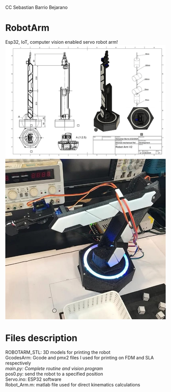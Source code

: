 CC Sebastian Barrio Bejarano
# RobotArm
Esp32, IoT, computer vision enabled servo robot arm!
![Alt text](https://github.com/papalino456/RobotArm/blob/main/Gallery/Robot%20Drawing-1.png?raw=true)
![Alt text](https://github.com/papalino456/RobotArm/blob/main/Gallery/Photo1.jpeg?raw=true)

# Files description
ROBOTARM_STL: 3D models for printing the robot  
GcodesArm: Gcode and pmx2 files I used for printing on FDM and SLA respectively  
*main.py: Complete routine and vision program*  
pos0.py: send the robot to a specified position  
Servo.ino: ESP32 software  
Robot_Arm.m: matlab file used for direct kinematics calculations  
